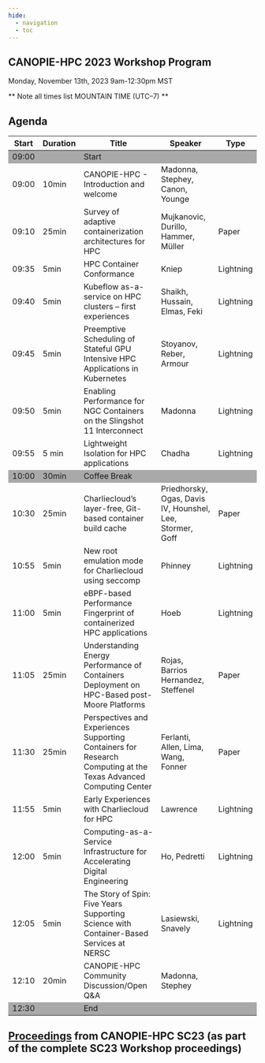 ```yaml
---
hide:
  - navigation
  - toc
---
```


## CANOPIE-HPC 2023 Workshop Program
Monday, November 13th, 2023
9am-12:30pm MST

** Note all times list MOUNTAIN TIME (UTC–7) **

## Agenda

<table>
<thead>
  <tr>
    <th>Start</th>
    <th>Duration</th>
    <th>Title</th>
    <th>Speaker</th>
    <th>Type</th>
  </tr>
</thead>
<tbody>
    <tr style="background-color:#A9A9A9">
        <td>09:00</td>
        <td></td>
        <td>Start</td>
        <td colspan="2"></td>
    </tr>
    <tr>
        <td>09:00</td>
        <td>10min</td>
        <td>CANOPIE-HPC - Introduction and welcome</td>
        <td>Madonna, Stephey, Canon, Younge</td>
        <td></td>
    </tr>
    <tr>
        <td>09:10</td>
        <td>25min</td>
        <td>Survey of adaptive containerization architectures for HPC</td>
        <td>Mujkanovic, Durillo, Hammer, Müller</td>
        <td>Paper</td>
    </tr>
    <tr>
        <td>09:35</td>
        <td>5min</td>
        <td>HPC Container Conformance</td>
        <td>Kniep</td>
        <td>Lightning</td>
    </tr>
 <tr>
        <td>09:40</td>
        <td>5min</td>
        <td>Kubeflow as-a-service on HPC clusters – first experiences</td>
        <td>Shaikh, Hussain, Elmas, Feki</td>
        <td>Lightning</td>
    </tr>
 <tr>
        <td>09:45</td>
        <td>5min</td>
        <td>Preemptive Scheduling of Stateful GPU Intensive HPC Applications in Kubernetes</td>
        <td>Stoyanov, Reber, Armour</td>
        <td>Lightning</td>
    </tr>
 <tr>
        <td>09:50</td>
        <td>5min</td>
        <td>Enabling Performance for NGC Containers on the Slingshot 11 Interconnect</td>
        <td>Madonna</td>
        <td>Lightning</td>
    </tr>
  <tr>
        <td>09:55</td>
        <td>5 min</td>
        <td>Lightweight Isolation for HPC applications</td>
        <td>Chadha</td>
        <td>Lightning</td>
    </tr>
    <tr style="background-color:#A9A9A9">
        <td>10:00</td>
        <td>30min</td>
        <td colspan="3">Coffee Break</td>
    </tr>

 <tr>
        <td>10:30</td>
        <td>25min</td>
        <td>Charliecloud’s layer-free, Git-based container build cache</td>
        <td>Priedhorsky, Ogas, Davis IV, Hounshel, Lee, Stormer, Goff</td>
        <td>Paper</td>
    </tr>
 <tr>
        <td>10:55</td>
        <td>5min</td>
        <td>New root emulation mode for Charliecloud using seccomp</td>
        <td>Phinney</td>
        <td>Lightning</td>
    </tr>
 <tr>
        <td>11:00</td>
        <td>5min</td>
        <td>eBPF-based Performance Fingerprint of containerized HPC applications</td>
        <td>Hoeb</td>
        <td>Lightning</td>
    </tr>
 <tr>
        <td>11:05</td>
        <td>25min</td>
        <td>Understanding Energy Performance of Containers Deployment on HPC-Based post-Moore Platforms</td>
        <td>Rojas, Barrios Hernandez, Steffenel</td>
        <td>Paper</td>
    </tr>
 <tr>
        <td>11:30</td>
        <td>25min</td>
        <td>Perspectives and Experiences Supporting Containers for Research Computing at the Texas Advanced Computing Center</td>
        <td>Ferlanti, Allen, Lima, Wang, Fonner</td>
        <td>Paper</td>
    </tr>
 <tr>
        <td>11:55</td>
        <td>5min</td>
        <td>Early Experiences with Charliecloud for HPC</td>
        <td>Lawrence</td>
        <td>Lightning</td>
    </tr>
        <td>12:00</td>
        <td>5min</td>
        <td>Computing-as-a-Service Infrastructure for Accelerating Digital Engineering</td>
        <td>Ho, Pedretti</td>
        <td>Lightning</td>
    </tr>
        <td>12:05</td>
        <td>5min</td>
        <td>The Story of Spin: Five Years Supporting Science with Container-Based Services at NERSC</td>
        <td>Lasiewski, Snavely</td>
        <td>Lightning</td>
    </tr>
        <td>12:10</td>
        <td>20min</td>
        <td>CANOPIE-HPC Community Discussion/Open Q&A</td>
        <td>Madonna, Stephey</td>
        <td></td>
    </tr>
    <tr style="background-color:#A9A9A9">
        <td>12:30</td>
        <td></td>
        <td colspan="3">End</td>
    </tr>
</tbody>
</table>

## [Proceedings](https://dl.acm.org/doi/proceedings/10.1145/3624062?tocHeading=heading4#heading4) from CANOPIE-HPC SC23 (as part of the complete SC23 Workshop proceedings)
